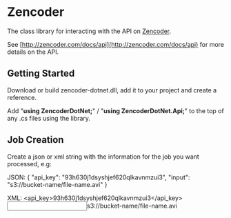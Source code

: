 # Zencoder

The class library for interacting with the API on [Zencoder](http://zencoder.com).

See [http://zencoder.com/docs/api](http://zencoder.com/docs/api) for more details on the API.

## Getting Started

Download or build zencoder-dotnet.dll, add it to your project and create a reference.

Add "**using ZencoderDotNet;**" / "**using ZencoderDotNet.Api;**" to the top of any .cs files using the library.

## Job Creation

Create a json or xml string with the information for the job you want processed, e.g:

JSON:
	{
	  "api_key": "93h630j1dsyshjef620qlkavnmzui3",
	  "input": "s3://bucket-name/file-name.avi"
	}

XML:
	<api-request>
	  <api_key>93h630j1dsyshjef620qlkavnmzui3</api_key>
	  <input>s3://bucket-name/file-name.avi</input>
	</api-request>




